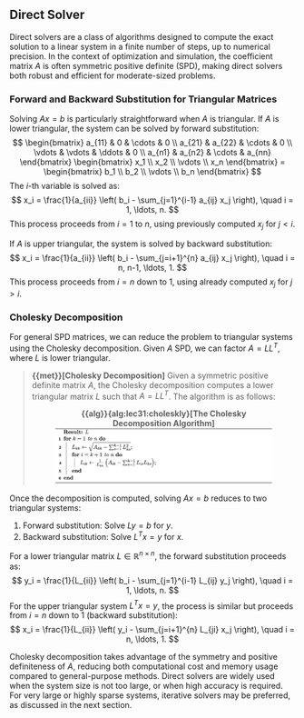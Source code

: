 ## Direct Solver

Direct solvers are a class of algorithms designed to compute the exact solution to a linear system in a finite number of steps, up to numerical precision. In the context of optimization and simulation, the coefficient matrix $A$ is often symmetric positive definite (SPD), making direct solvers both robust and efficient for moderate-sized problems.

### Forward and Backward Substitution for Triangular Matrices

Solving $A x = b$ is particularly straightforward when $A$ is triangular. If $A$ is lower triangular, the system can be solved by forward substitution:
$$
\begin{bmatrix}
  a_{11} & 0      & \cdots & 0 \\
  a_{21} & a_{22} & \cdots & 0 \\
  \vdots & \vdots & \ddots & 0 \\
  a_{n1} & a_{n2} & \cdots & a_{nn}
\end{bmatrix}
\begin{bmatrix} x_1 \\ x_2 \\ \vdots \\ x_n \end{bmatrix} = \begin{bmatrix} b_1 \\ b_2 \\ \vdots \\ b_n \end{bmatrix}
$$
The $i$-th variable is solved as:
$$
x_i = \frac{1}{a_{ii}} \left( b_i - \sum_{j=1}^{i-1} a_{ij} x_j \right), \quad i = 1, \ldots, n.
$$
This process proceeds from $i=1$ to $n$, using previously computed $x_j$ for $j<i$.

If $A$ is upper triangular, the system is solved by backward substitution:
$$
x_i = \frac{1}{a_{ii}} \left( b_i - \sum_{j=i+1}^{n} a_{ij} x_j \right), \quad i = n, n-1, \ldots, 1.
$$
This process proceeds from $i=n$ down to $1$, using already computed $x_j$ for $j>i$.

### Cholesky Decomposition

For general SPD matrices, we can reduce the problem to triangular systems using the Cholesky decomposition. Given $A$ SPD, we can factor $A = LL^T$, where $L$ is lower triangular.

> **{{met}}[Cholesky Decomposition]** Given a symmetric positive definite matrix $A$, the Cholesky decomposition computes a lower triangular matrix $L$ such that $A = LL^T$. The algorithm is as follows: <figure>
    <center>
    <b><figcaption>{{alg}}{alg:lec31:choleskly}[The Cholesky Decomposition Algorithm]</figcaption></b>
    <img src="img/lec31/alg_cholesky.png" width="650">
    </center>
</figure>

Once the decomposition is computed, solving $A x = b$ reduces to two triangular systems:

1. Forward substitution: Solve $L y = b$ for $y$.
2. Backward substitution: Solve $L^T x = y$ for $x$.

For a lower triangular matrix $L \in \mathbb{R}^{n \times n}$, the forward substitution proceeds as:
$$
y_i = \frac{1}{L_{ii}} \left( b_i - \sum_{j=1}^{i-1} L_{ij} y_j \right), \quad i = 1, \ldots, n.
$$
For the upper triangular system $L^T x = y$, the process is similar but proceeds from $i = n$ down to $1$ (backward substitution):
$$
x_i = \frac{1}{L_{ii}} \left( y_i - \sum_{j=i+1}^{n} L_{ji} x_j \right), \quad i = n, \ldots, 1.
$$

Cholesky decomposition takes advantage of the symmetry and positive definiteness of $A$, reducing both computational cost and memory usage compared to general-purpose methods. Direct solvers are widely used when the system size is not too large, or when high accuracy is required. For very large or highly sparse systems, iterative solvers may be preferred, as discussed in the next section.